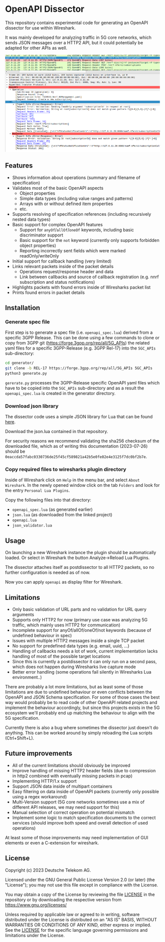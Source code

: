 # OpenAPI Dissector

This repository contains experimental code for generating an OpenAPI dissector for use within Wireshark.

It was mainly developed for analyzing traffic in 5G core networks, which sends JSON messages over a HTTP2 API,
but it could potentially be adapted for other APIs as well.

![](doc/screenshot.png)

## Features

- Shows information about operations (summary and filename of specification)
- Validates most of the basic OpenAPI aspects
    - Object properties
    - Simple data types (including value ranges and patterns)
    - Arrays with or without defined item properties
    - etc.
- Supports resolving of specification references (including recursively nested data types)
- Basic support for complex OpenAPI features
    - Support for `anyOf`/`allOf`/`oneOf` keywords, including basic discriminator support
    - Basic support for the `not` keyword (currently only supports forbidden object properties)
    - Reporting incorrectly sent fields which were marked readOnly/writeOnly
- Initial support for callback handling (very limited)
- Links relevant packets inside of the packet details
    - Operations request/response header and data
    - Link between callbacks and source of callback registration (e.g. nnrf subscription and status notifications)
- Highlights packets with found errors inside of Wiresharks packet list
- Prints found errors in packet details

## Installation

### Generate spec file

First step is to generate a spec file (i.e. `openapi_spec.lua`) derived from a specific 3GPP Release. This can be done using a few commands to clone or copy from 3GPP git (https://forge.3gpp.org/rep/all/5G_APIs) the related yaml files for a specific 3GPP-Release (e.g. 3GPP Rel-17) into the `5GC_APIs` sub-directory:

```bash
cd generator/
git clone -b REL-17 https://forge.3gpp.org/rep/all/5G_APIs 5GC_APIs
python3 generate.py
```

`gererate.py` processes the 3GPP-Release specific OpenAPI yaml files which have to be copied into the `5GC_APIs` sub-directory and as a result the `openapi_spec.lua` is created in the generator directory.

### Download json library

The dissector code uses a simple JSON library for Lua that can be found [here](https://github.com/rxi/json.lua).

Download the json.lua contained in that repository.

For security reasons we recommend validating the sha256 checksum of the downloaded file, which as of writing this
documentation (2023-07-26) should be `0eaccda57fabc0330736de25f45cf589821a42b5e0fe02e4e3125f7dc0bf2b7e`.

### Copy required files to wiresharks plugin directory

Inside of Wireshark click on `Help` in the menu bar, and select `About Wireshark`.
In the newly opened window click on the tab `Folders` and look for the entry `Personal Lua Plugins`.

Copy the following files into that directory:

- `openapi_spec.lua` (as generated earlier)
- `json.lua` (as downloaded from the linked project)
- `openapi.lua`
- `json_validator.lua`

## Usage

On launching a new Wireshark instance the plugin should be automatically loaded. Or select in Wireshark the button Analyze->Reload Lua Plugins.

The dissector attaches itself as postdissector to all HTTP2 packets, so no further configuration is needed as of now.

Now you can apply `openapi` as display filter for Wireshark. 

## Limitations

- Only basic validation of URL parts and no validation for URL query arguments
- Supports only HTTP2 for now (primary use case was analyzing 5G traffic, which mainly uses HTTP2 for communication)
- Incomplete support for anyOf/allOf/oneOf/not keywords (because of undefined behaviour in spec)
- Issues with multiple HTTP2 messages inside a single TCP packet
- No support for predefined data types (e.g. email, uuid, ...)
- Handling of callbacks needs a lot of work, current implementation lacks handling of most of the possible target locations
- Since this is currently a postdissector it can only run on a second pass, which does not happen during Wiresharks live capture mode
- Better error handling (some operations fail silently in Wiresharks Lua environment..)

There are probably a lot more limitations, but as least some of those limitations are due to undefined behaviour
or even conflicts between the OpenAPI and JSON Schema specification. For some of those cases the best way would
probably be to read code of other OpenAPI related projects and implement the behaviour accordingly, but since this
projects exists in the 5G ecosystem we'll probably end up matching the behaviour to align with the 5G specification.

Currently there is also a bug where sometimes the dissector just doesn't do anything.
This can be worked around by simply reloading the Lua scripts (Ctrl+Shift+L).

## Future improvements

- All of the current limitations should obviously be improved
- Improve handling of missing HTTP2 header fields (due to compression in http2 combined with eventually missing packets in pcap)
- Implementing HTTP/1.x support
- Support JSON data inside of multipart containers
- Easy filtering on data inside of OpenAPI packets (currently only possible using a regex workaround)
- Multi-Version support (5G core networks sometimes use a mix of different API releases, we may need support for this)
- Manual selection of correct operation on potential mismatch
- Implement some logic to match specification documents to the correct services (should improve both speed and overall detection of used operations)

At least some of those improvements may need implementation of GUI elements or even a C-extension for wireshark.

## License

Copyright (c) 2023 Deutsche Telekom AG.

Licensed under the GNU General Public License Version 2.0 (or later) (the "License"); you may not use this file except in compliance with the License.

You may obtain a copy of the License by reviewing the file [LICENSE](./LICENSE) in the repository or by downloading the respective version from
https://www.gnu.org/licenses/

Unless required by applicable law or agreed to in writing, software distributed under the License is distributed on an "AS IS" BASIS, WITHOUT WARRANTIES OR CONDITIONS OF ANY KIND, either express or implied. See the [LICENSE](./LICENSE) for the specific language governing permissions and limitations under the License.

